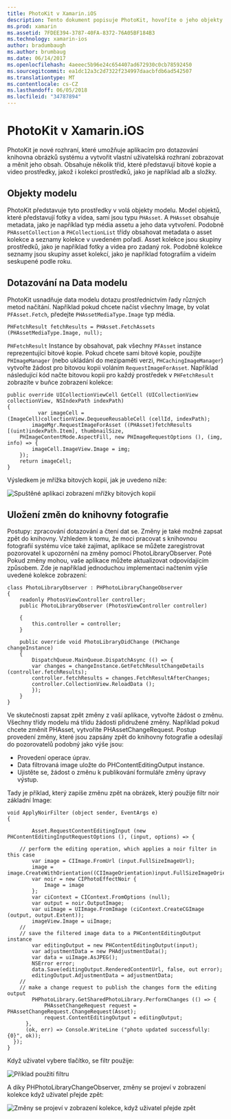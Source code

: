 ```yaml
---
title: PhotoKit v Xamarin.iOS
description: Tento dokument popisuje PhotoKit, hovoříte o jeho objekty modelu, jak k dotazování na data modelu a ukládání změn do knihovny fotografie.
ms.prod: xamarin
ms.assetid: 7FDEE394-3787-40FA-8372-76A05BF184B3
ms.technology: xamarin-ios
author: bradumbaugh
ms.author: brumbaug
ms.date: 06/14/2017
ms.openlocfilehash: 4aeeec5b96e24c654407ad672930c0cb78592450
ms.sourcegitcommit: ea1dc12a3c2d7322f234997daacbfdb6ad542507
ms.translationtype: MT
ms.contentlocale: cs-CZ
ms.lasthandoff: 06/05/2018
ms.locfileid: "34787894"
---
```

# <a name="photokit-in-xamarinios"></a>PhotoKit v Xamarin.iOS

PhotoKit je nové rozhraní, které umožňuje aplikacím pro dotazování knihovna obrázků systému a vytvořit vlastní uživatelská rozhraní zobrazovat a měnit jeho obsah. Obsahuje několik tříd, které představují bitové kopie a video prostředky, jakož i kolekcí prostředků, jako je například alb a složky.

## <a name="model-objects"></a>Objekty modelu

PhotoKit představuje tyto prostředky v volá objekty modelu. Model objektů, které představují fotky a videa, sami jsou typu `PHAsset`. A `PHAsset` obsahuje metadata, jako je například typ média assetu a jeho data vytvoření.
Podobně `PHAssetCollection` a `PHCollectionList` třídy obsahovat metadata o asset kolekce a seznamy kolekce v uvedeném pořadí. Asset kolekce jsou skupiny prostředků, jako je například fotky a videa pro zadaný rok. Podobně kolekce seznamy jsou skupiny asset kolekcí, jako je například fotografiím a videím seskupené podle roku.

## <a name="querying-model-data"></a>Dotazování na Data modelu

PhotoKit usnadňuje data modelu dotazu prostřednictvím řady různých metod načítání. Například pokud chcete načíst všechny Image, by volat `PFAsset.Fetch`, předejte `PHAssetMediaType.Image` typ média.

    PHFetchResult fetchResults = PHAsset.FetchAssets (PHAssetMediaType.Image, null);

`PHFetchResult` Instance by obsahovat, pak všechny `PFAsset` instance reprezentující bitové kopie. Pokud chcete sami bitové kopie, použijte `PHImageManager` (nebo ukládání do mezipaměti verzi, `PHCachingImageManager`) vytvořte žádost pro bitovou kopii voláním `RequestImageForAsset`. Například následující kód načte bitovou kopii pro každý prostředek v `PHFetchResult` zobrazíte v buňce zobrazení kolekce:


    public override UICollectionViewCell GetCell (UICollectionView collectionView, NSIndexPath indexPath)
    {
              var imageCell = (ImageCell)collectionView.DequeueReusableCell (cellId, indexPath);
            imageMgr.RequestImageForAsset ((PHAsset)fetchResults [(uint)indexPath.Item], thumbnailSize,
        PHImageContentMode.AspectFill, new PHImageRequestOptions (), (img, info) => {
            imageCell.ImageView.Image = img;
        });
        return imageCell;
    }

Výsledkem je mřížka bitových kopií, jak je uvedeno níže:

![](photokit-images/image4.png "Spuštěné aplikaci zobrazení mřížky bitových kopií")
 
## <a name="saving-changes-to-the-photo-library"></a>Uložení změn do knihovny fotografie

Postupy: zpracování dotazování a čtení dat se. Změny je také možné zapsat zpět do knihovny. Vzhledem k tomu, že moci pracovat s knihovnou fotografií systému více také zajímat, aplikace se můžete zaregistrovat pozorovatel k upozornění na změny pomocí PhotoLibraryObserver. Poté Pokud změny mohou, vaše aplikace můžete aktualizovat odpovídajícím způsobem. Zde je například jednoduchou implementaci načtením výše uvedené kolekce zobrazení:

    class PhotoLibraryObserver : PHPhotoLibraryChangeObserver
    {
        readonly PhotosViewController controller;
        public PhotoLibraryObserver (PhotosViewController controller)
        
        {
            this.controller = controller;
        }
    
        public override void PhotoLibraryDidChange (PHChange changeInstance)
        {
            DispatchQueue.MainQueue.DispatchAsync (() => {
            var changes = changeInstance.GetFetchResultChangeDetails (controller.fetchResults);
            controller.fetchResults = changes.FetchResultAfterChanges;
            controller.CollectionView.ReloadData ();
            });
        }
    }
    
Ve skutečnosti zapsat zpět změny z vaší aplikace, vytvořte žádost o změnu. Všechny třídy modelu má třídu žádosti přidružené změny. Například pokud chcete změnit PHAsset, vytvoříte PHAssetChangeRequest. Postup provedení změny, které jsou zapsány zpět do knihovny fotografie a odesílají do pozorovatelů podobný jako výše jsou:

-   Provedení operace úprav.
-   Data filtrovaná image uložte do PHContentEditingOutput instance.
-   Ujistěte se, žádost o změnu k publikování formuláře změny úpravy výstup.

Tady je příklad, který zapíše změnu zpět na obrázek, který použije filtr noir základní Image:

    void ApplyNoirFilter (object sender, EventArgs e)
    {
            
            Asset.RequestContentEditingInput (new PHContentEditingInputRequestOptions (), (input, options) => {
            
        // perform the editing operation, which applies a noir filter in this case
            var image = CIImage.FromUrl (input.FullSizeImageUrl);
            image = image.CreateWithOrientation((CIImageOrientation)input.FullSizeImageOrientation);
            var noir = new CIPhotoEffectNoir {
                Image = image
            };
            var ciContext = CIContext.FromOptions (null);
            var output = noir.OutputImage;
            var uiImage = UIImage.FromImage (ciContext.CreateCGImage (output, output.Extent));
            imageView.Image = uiImage;
        //
        // save the filtered image data to a PHContentEditingOutput instance
            var editingOutput = new PHContentEditingOutput(input);
            var adjustmentData = new PHAdjustmentData();
            var data = uiImage.AsJPEG();
            NSError error;
            data.Save(editingOutput.RenderedContentUrl, false, out error);
            editingOutput.AdjustmentData = adjustmentData;
        //
        // make a change request to publish the changes form the editing output
            PHPhotoLibrary.GetSharedPhotoLibrary.PerformChanges (() => {
                PHAssetChangeRequest request = PHAssetChangeRequest.ChangeRequest(Asset);
                request.ContentEditingOutput = editingOutput;
          },
          (ok, err) => Console.WriteLine ("photo updated successfully: {0}", ok));
      });
    }
    
Když uživatel vybere tlačítko, se filtr použije:

![](photokit-images/image5.png "Příklad použití filtru")
 
A díky PHPhotoLibraryChangeObserver, změny se projeví v zobrazení kolekce když uživatel přejde zpět:

![](photokit-images/image6.png "Změny se projeví v zobrazení kolekce, když uživatel přejde zpět")
